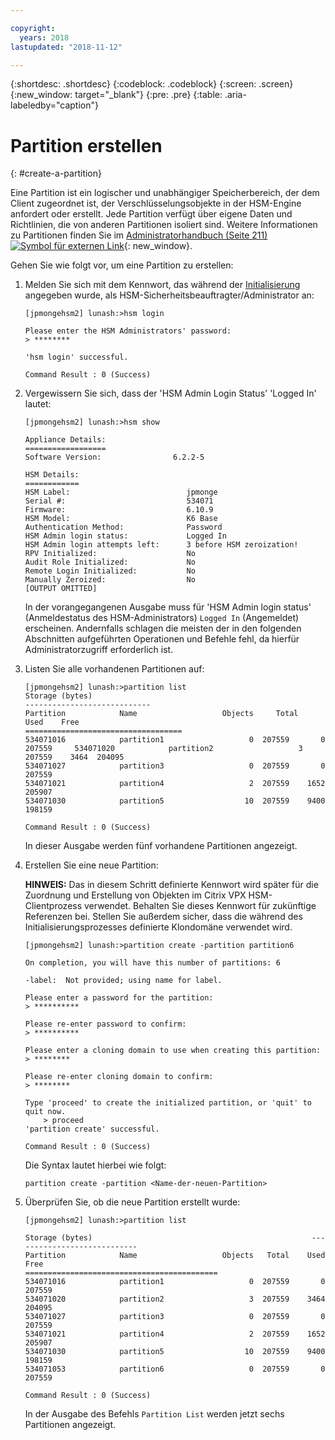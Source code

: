 ```yaml
---

copyright:
  years: 2018
lastupdated: "2018-11-12"

---
```


{:shortdesc: .shortdesc}
{:codeblock: .codeblock}
{:screen: .screen}
{:new_window: target="_blank"}
{:pre: .pre}
{:table: .aria-labeledby="caption"}

# Partition erstellen
{: #create-a-partition}

Eine Partition ist ein logischer und unabhängiger Speicherbereich, der dem Client zugeordnet ist, der Verschlüsselungsobjekte in der HSM-Engine anfordert oder erstellt. Jede Partition verfügt über eigene Daten und Richtlinien, die von anderen Partitionen isoliert sind. Weitere Informationen zu Partitionen finden Sie im [Administratorhandbuch (Seite 211) ![Symbol für externen Link](../../icons/launch-glyph.svg "Symbol für externen Link")](https://public.dhe.ibm.com/cloud/bluemix/network/vpx/administration_guide.pdf){: new_window}.

Gehen Sie wie folgt vor, um eine Partition zu erstellen:

1.	Melden Sie sich mit dem Kennwort, das während der [Initialisierung](/docs/infrastructure/citrix-netscaler-vpx?topic=citrix-netscaler-vpx-initialize-ibm-hardware-security-module-hsm-) angegeben wurde, als HSM-Sicherheitsbeauftragter/Administrator an:

	```
	[jpmongehsm2] lunash:>hsm login

	Please enter the HSM Administrators' password:
	> ********

	'hsm login' successful.

	Command Result : 0 (Success)
	```

2.	Vergewissern Sie sich, dass der 'HSM Admin Login Status' 'Logged In' lautet:

	```
	[jpmongehsm2] lunash:>hsm show

	Appliance Details:
	==================
	Software Version:                6.2.2-5

	HSM Details:
	============
	HSM Label:                          jpmonge
	Serial #:                           534071
	Firmware:                           6.10.9
	HSM Model:                          K6 Base
	Authentication Method:              Password
	HSM Admin login status:             Logged In
	HSM Admin login attempts left:      3 before HSM zeroization!
	RPV Initialized:                    No
	Audit Role Initialized:             No
	Remote Login Initialized:           No
	Manually Zeroized:                  No
	[OUTPUT OMITTED]
	```

	In der vorangegangenen Ausgabe muss für 'HSM Admin login status' (Anmeldestatus des HSM-Administrators) `Logged In` (Angemeldet) erscheinen. Andernfalls schlagen die meisten der in den folgenden Abschnitten aufgeführten Operationen und Befehle fehl, da hierfür Administratorzugriff erforderlich ist.

3.	Listen Sie alle vorhandenen Partitionen auf:

	```
	[jpmongehsm2] lunash:>partition list
	Storage (bytes)
	----------------------------
	Partition            Name                   Objects   	Total    Used    Free
	===================================
	534071016            partition1                   0  207559       0  207559 	534071020            partition2                   3  207559    3464  204095
	534071027            partition3                   0  207559       0  207559
	534071021            partition4                   2  207559    1652  205907
	534071030            partition5                  10  207559    9400  198159

	Command Result : 0 (Success)
	```

	In dieser Ausgabe werden fünf vorhandene Partitionen angezeigt.

4.	Erstellen Sie eine neue Partition:

	**HINWEIS:** Das in diesem Schritt definierte Kennwort wird später für die Zuordnung und Erstellung von Objekten im Citrix VPX HSM-Clientprozess verwendet. Behalten Sie dieses Kennwort für zukünftige Referenzen bei. Stellen Sie außerdem sicher, dass die während des Initialisierungsprozesses definierte Klondomäne verwendet wird.

	```
	[jpmongehsm2] lunash:>partition create -partition partition6

	On completion, you will have this number of partitions: 6

	-label:  Not provided; using name for label.

	Please enter a password for the partition:
	> **********

	Please re-enter password to confirm:
	> **********

	Please enter a cloning domain to use when creating this partition:
	> ********

	Please re-enter cloning domain to confirm:
	> ********

	Type 'proceed' to create the initialized partition, or 'quit' to quit now.
		> proceed
	'partition create' successful.

	Command Result : 0 (Success)
	```

	Die Syntax lautet hierbei wie folgt:

	```
	partition create -partition <Name-der-neuen-Partition>
	```

5.	Überprüfen Sie, ob die neue Partition erstellt wurde:

	```
	[jpmongehsm2] lunash:>partition list

	Storage (bytes)	                                             	----------------------------
	Partition            Name                   Objects   Total    Used    Free
	===========================================
	534071016            partition1                   0  207559       0  207559
	534071020            partition2                   3  207559    3464  204095
	534071027            partition3                   0  207559       0  207559
	534071021            partition4                   2  207559    1652  205907
	534071030            partition5                  10  207559    9400  198159
	534071053            partition6                   0  207559       0  207559

	Command Result : 0 (Success)
	```

	In der Ausgabe des Befehls `Partition List` werden jetzt sechs Partitionen angezeigt.
